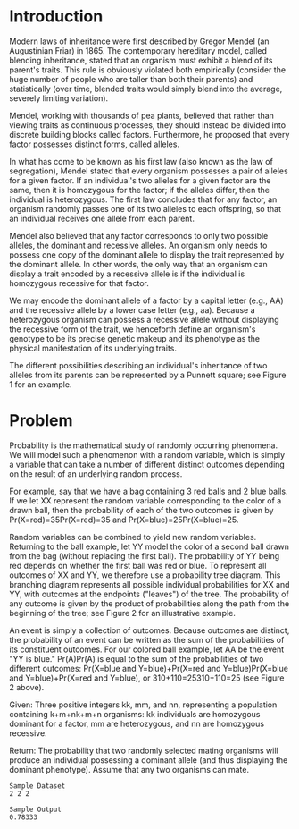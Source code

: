 # Introduction
Modern laws of inheritance were first described by Gregor Mendel (an Augustinian Friar) in 1865. The contemporary hereditary model, called blending inheritance, stated that an organism must exhibit a blend of its parent's traits. This rule is obviously violated both empirically (consider the huge number of people who are taller than both their parents) and statistically (over time, blended traits would simply blend into the average, severely limiting variation).

Mendel, working with thousands of pea plants, believed that rather than viewing traits as continuous processes, they should instead be divided into discrete building blocks called factors. Furthermore, he proposed that every factor possesses distinct forms, called alleles.

In what has come to be known as his first law (also known as the law of segregation), Mendel stated that every organism possesses a pair of alleles for a given factor. If an individual's two alleles for a given factor are the same, then it is homozygous for the factor; if the alleles differ, then the individual is heterozygous. The first law concludes that for any factor, an organism randomly passes one of its two alleles to each offspring, so that an individual receives one allele from each parent.

Mendel also believed that any factor corresponds to only two possible alleles, the dominant and recessive alleles. An organism only needs to possess one copy of the dominant allele to display the trait represented by the dominant allele. In other words, the only way that an organism can display a trait encoded by a recessive allele is if the individual is homozygous recessive for that factor.

We may encode the dominant allele of a factor by a capital letter (e.g., AA) and the recessive allele by a lower case letter (e.g., aa). Because a heterozygous organism can possess a recessive allele without displaying the recessive form of the trait, we henceforth define an organism's genotype to be its precise genetic makeup and its phenotype as the physical manifestation of its underlying traits.

The different possibilities describing an individual's inheritance of two alleles from its parents can be represented by a Punnett square; see Figure 1 for an example.

# Problem
Probability is the mathematical study of randomly occurring phenomena. We will model such a phenomenon with a random variable, which is simply a variable that can take a number of different distinct outcomes depending on the result of an underlying random process.

For example, say that we have a bag containing 3 red balls and 2 blue balls. If we let XX represent the random variable corresponding to the color of a drawn ball, then the probability of each of the two outcomes is given by Pr(X=red)=35Pr(X=red)=35 and Pr(X=blue)=25Pr(X=blue)=25.

Random variables can be combined to yield new random variables. Returning to the ball example, let YY model the color of a second ball drawn from the bag (without replacing the first ball). The probability of YY being red depends on whether the first ball was red or blue. To represent all outcomes of XX and YY, we therefore use a probability tree diagram. This branching diagram represents all possible individual probabilities for XX and YY, with outcomes at the endpoints ("leaves") of the tree. The probability of any outcome is given by the product of probabilities along the path from the beginning of the tree; see Figure 2 for an illustrative example.

An event is simply a collection of outcomes. Because outcomes are distinct, the probability of an event can be written as the sum of the probabilities of its constituent outcomes. For our colored ball example, let AA be the event "YY is blue." Pr(A)Pr(A) is equal to the sum of the probabilities of two different outcomes: Pr(X=blue and Y=blue)+Pr(X=red and Y=blue)Pr(X=blue and Y=blue)+Pr(X=red and Y=blue), or 310+110=25310+110=25 (see Figure 2 above).

Given: Three positive integers kk, mm, and nn, representing a population containing k+m+nk+m+n organisms: kk individuals are homozygous dominant for a factor, mm are heterozygous, and nn are homozygous recessive.

Return: The probability that two randomly selected mating organisms will produce an individual possessing a dominant allele (and thus displaying the dominant phenotype). Assume that any two organisms can mate.

```
Sample Dataset
2 2 2
```

```
Sample Output
0.78333
```